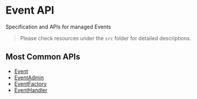 # Event API

Specification and APIs for managed Events

> Please check resources under the `src` folder for detailed descriptions.

## Most Common APIs

- [Event](./src/event.ts)
- [EventAdmin](./src/event-admin.ts)
- [EventFactory](./src/event-factory.ts)
- [EventHandler](./src/event-handler.ts)
